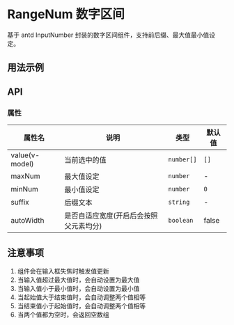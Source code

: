 # RangeNum 数字区间

基于 antd InputNumber 封装的数字区间组件，支持前后缀、最大值最小值设定。
<script setup>
    import Basic from './Basic.vue'
</script>
## 用法示例

<Basic/>

## API

### 属性

| 属性名 | 说明 | 类型 | 默认值 |
| --- | --- | --- | --- |
| value(v-model) | 当前选中的值 | `number[]` | `[]` |
| maxNum | 最大值设定 | `number` | - |
| minNum | 最小值设定 | `number` | `0` |
| suffix | 后缀文本 | `string` | - |
| autoWidth | 是否自适应宽度(开启后会按照父元素均分) | `boolean` | false |

## 注意事项

1. 组件会在输入框失焦时触发值更新
2. 当输入值超过最大值时，会自动设置为最大值
3. 当输入值小于最小值时，会自动设置为最小值
4. 当起始值大于结束值时，会自动调整两个值相等
5. 当结束值小于起始值时，会自动调整两个值相等
6. 当两个值都为空时，会返回空数组 